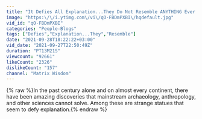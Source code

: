 ```yaml
---
title: "It Defies All Explanation...They Do Not Resemble ANYTHING Ever Found on Earth"
image: "https:\/\/i.ytimg.com\/vi\/qO-FBDmPXBI\/hqdefault.jpg"
vid_id: "qO-FBDmPXBI"
categories: "People-Blogs"
tags: ["Defies","Explanation...They","Resemble"]
date: "2021-09-28T18:22:22+03:00"
vid_date: "2021-09-27T22:50:49Z"
duration: "PT13M21S"
viewcount: "92661"
likeCount: "2326"
dislikeCount: "157"
channel: "Matrix Wisdom"
---
```

{% raw %}In the past century alone and on almost every continent, there have been amazing discoveries that mainstream archaeology, anthropology, and other sciences cannot solve. Among these are strange statues that seem to defy explanation.{% endraw %}
